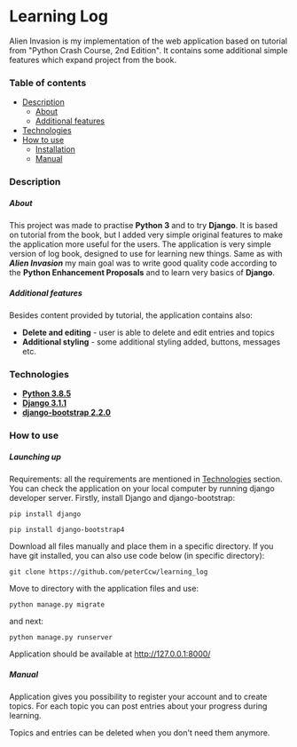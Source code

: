 # Learning Log
Alien Invasion is my implementation of the web application based on tutorial from "Python Crash Course, 2nd Edition". 
It contains some additional simple features which expand project from the book.
### Table of contents
* [Description](#description)
    * [About](#about)
    * [Additional features](#additional-features)
* [Technologies](#technologies)
* [How to use](#how-to-use)
    * [Installation](#installation)
    * [Manual](#manual)
    
    
### Description  
##### About
This project was made to practise **Python 3** and to try **Django**. It is based on tutorial from the book, but I added
very simple original features to make the application more useful for the users. The application is very simple version
of log book, designed to use for learning new things. Same as with ***Alien Invasion*** my main goal was to write good
quality code according to the **Python Enhancement Proposals** and to learn very basics of **Django**. 
##### Additional features
Besides content provided by tutorial, the application contains also:
* **Delete and editing** - user is able to delete and edit entries and topics
* **Additional styling** - some additional styling added, buttons, messages etc.
### Technologies
* [**Python 3.8.5**](https://www.python.org/)
* [**Django 3.1.1**](https://www.djangoproject.com/)
* [**django-bootstrap 2.2.0**](https://django-bootstrap4.readthedocs.io/)
### How to use
##### Launching up
Requirements:
all the requirements are mentioned in [Technologies](#technologies) section. You can check the application on your local
computer by running django developer server. Firstly, install Django and django-bootstrap:
```commandline
pip install django
```
```commandline
pip install django-bootstrap4
```
Download all files manually and place them in a specific directory.
If you have git installed, you can also use code below (in specific directory):
```commandline
git clone https://github.com/peterCcw/learning_log
```
Move to directory with the application files and use:
```commandline
python manage.py migrate
```
and next:
```commandline
python manage.py runserver
```
Application should be available at http://127.0.0.1:8000/

##### Manual
Application gives you possibility to register your account and to create topics. For each topic you can post entries
about your progress during learning.

Topics and entries can be deleted when you don't need them anymore.
